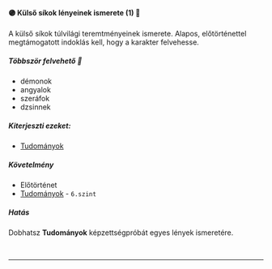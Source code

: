 #### 🟣 Külső síkok lényeinek ismerete (1) 🔁

A külső síkok túlvilági teremtményeinek ismerete. Alapos, előtörténettel megtámogatott indoklás kell, hogy a karakter felvehesse.

##### Többször felvehető 🔁

- démonok
- angyalok
- szeráfok
- dzsinnek

##### Kiterjeszti ezeket:
- [Tudományok](../kepzettsegek/tudomanyok.md)

##### Követelmény

- Előtörténet
- [Tudományok](app://obsidian.md/kepzettsegek/tudomanyok.md) - `6.szint`

##### Hatás

Dobhatsz **Tudományok** képzettségpróbát egyes lények ismeretére.

<br />

---

